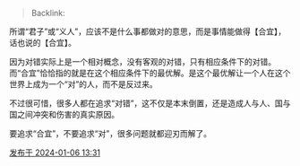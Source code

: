 > Backlink:

所谓“君子”或“义人”，应该不是什么事都做对的意思，而是事情能做得【合宜】，话也说的【合宜】。  
  
因为对错实际上是一个相对概念，没有客观的对错，只有相应条件下的对错。而“合宜”恰恰指的就是在这个相应条件下的最优解。是这个最优解让一个人在这个世界上成为一个“对”的人，而不是反过来。  
  
不过很可惜，很多人都在追求“对错”，这不仅是本末倒置，还是造成人与人、国与国之间冲突和伤害的真实原因。  
  
要追求“合宜”，不要追求“对”，很多问题就都迎刃而解了。

[发布于 2024-01-06 13:31](//www.zhihu.com/pin/1726921062661750785)
